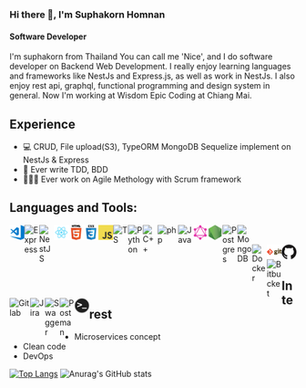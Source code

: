 ### Hi there 👋, I'm Suphakorn Homnan
#### Software Developer

I'm suphakorn from Thailand You can call me 'Nice', and I do software developer on Backend Web Development. I really enjoy learning languages and frameworks like NestJs and Express.js, as well as work in NestJs.
I also enjoy rest api, graphql, functional programming and design system in general. Now I'm working at Wisdom Epic Coding at Chiang Mai. 

## Experience
* 💻 CRUD, File upload(S3), TypeORM MongoDB Sequelize implement on NestJs & Express 
* 🧪 Ever write TDD, BDD 
* 🧑🏻‍💻  Ever work on Agile Methology with Scrum framework

## Languages and Tools:
[<img align="left" alt="Visual Studio Code" width="26px" src="https://raw.githubusercontent.com/github/explore/80688e429a7d4ef2fca1e82350fe8e3517d3494d/topics/visual-studio-code/visual-studio-code.png" />]()
[<img align="left" alt="Express" width="26px" src="https://encrypted-tbn0.gstatic.com/images?q=tbn:ANd9GcTPFNPPEPAXqZPLNdBt06uGdjf_mCG6a6KhxQzpATXsiuh2LH1NHZ79wV-1xYewkiw_f78&usqp=CAU" />]()
[<img align="left" alt="NestJS" width="26px" src="https://seeklogo.com/images/N/nestjs-logo-09342F76C0-seeklogo.com.png" />]()
[<img align="left" alt="ReactJS" width="26px" src="https://raw.githubusercontent.com/github/explore/80688e429a7d4ef2fca1e82350fe8e3517d3494d/topics/react/react.png" />]()
[<img align="left" alt="HTML5" width="26px" src="https://raw.githubusercontent.com/github/explore/80688e429a7d4ef2fca1e82350fe8e3517d3494d/topics/html/html.png" />]()
[<img align="left" alt="CSS3" width="26px" src="https://raw.githubusercontent.com/github/explore/80688e429a7d4ef2fca1e82350fe8e3517d3494d/topics/css/css.png" />]()
[<img align="left" alt="JS" width="26px" src="https://raw.githubusercontent.com/github/explore/80688e429a7d4ef2fca1e82350fe8e3517d3494d/topics/javascript/javascript.png" />]()
[<img align="left" alt="TS" width="26px" src="https://upload.wikimedia.org/wikipedia/commons/thumb/4/4c/Typescript_logo_2020.svg/2048px-Typescript_logo_2020.svg.png" />]()
[<img align="left" alt="Python" width="26px" src="https://brandslogos.com/wp-content/uploads/images/large/python-logo.png" />]()
[<img align="left" alt="C++" width="26px" src="https://upload.wikimedia.org/wikipedia/commons/thumb/1/18/ISO_C%2B%2B_Logo.svg/306px-ISO_C%2B%2B_Logo.svg.png" />]()
[<img align="left" alt="php" width="36px" src="https://upload.wikimedia.org/wikipedia/commons/thumb/2/27/PHP-logo.svg/2560px-PHP-logo.svg.png" />]()
[<img align="left" alt="Java" width="26px" src="https://brandslogos.com/wp-content/uploads/images/large/java-logo-1.png" />]()
[<img align="left" alt="GraphQL" width="26px" src="https://raw.githubusercontent.com/github/explore/80688e429a7d4ef2fca1e82350fe8e3517d3494d/topics/graphql/graphql.png" />]()
[<img align="left" alt="Node.js" width="26px" src="https://raw.githubusercontent.com/github/explore/80688e429a7d4ef2fca1e82350fe8e3517d3494d/topics/nodejs/nodejs.png" />]()
[<img align="left" alt="Postgres" width="26px" src="https://upload.wikimedia.org/wikipedia/commons/thumb/2/29/Postgresql_elephant.svg/993px-Postgresql_elephant.svg.png" />]()
[<img align="left" alt="MongoDB" width="26px" src="https://infinapps.com/wp-content/uploads/2018/10/mongodb-logo.png" />]()
<br />
<br />
[<img align="left" alt="Docker" width="26px" src="https://www.docker.com/sites/default/files/d8/2019-07/vertical-logo-monochromatic.png" />]()
[<img align="left" alt="Git" width="26px" src="https://raw.githubusercontent.com/github/explore/80688e429a7d4ef2fca1e82350fe8e3517d3494d/topics/git/git.png" />]()
[<img align="left" alt="GitHub" width="26px" src="https://raw.githubusercontent.com/github/explore/78df643247d429f6cc873026c0622819ad797942/topics/github/github.png" />]()
[<img align="left" alt="Bitbucket" width="26px" src="https://upload.wikimedia.org/wikipedia/commons/thumb/0/0e/Bitbucket-blue-logomark-only.svg/1200px-Bitbucket-blue-logomark-only.svg.png" />]()
[<img align="left" alt="Gitlab" width="36px" src="https://futurehax.com/wp-content/uploads/2020/06/gitlab-icon-rgb.png" />]()
[<img align="left" alt="Jira" width="26px" src="https://encrypted-tbn0.gstatic.com/images?q=tbn:ANd9GcT_K9S-sOk8K8r_gnMQrHcS1GyTm_iGhdPWFCfFRR1jEM1W02eBJN1HWqoF3OX9jwD3FZo&usqp=CAU" />]()
[<img align="left" alt="Swagger" width="26px" src="https://phauer.com/blog/2015/0728-enriching-restful-services-swagger/swagger-logo-300x239.png" />]()
[<img align="left" alt="Postman" width="26px" src="https://cdn.freelogovectors.net/wp-content/uploads/2020/12/postman-logo.png" />]()
[<img align="left" alt="Terminal" width="26px" src="https://raw.githubusercontent.com/github/explore/80688e429a7d4ef2fca1e82350fe8e3517d3494d/topics/terminal/terminal.png" />]()

<br />

## Interest 
* Microservices concept
* Clean code
* DevOps

 
[![Top Langs](https://github-readme-stats.vercel.app/api/top-langs/?username=SuphakornHomnan&layout=compact)](https://github.com/anuraghazra/github-readme-stats)
![Anurag's GitHub stats](https://github-readme-stats.vercel.app/api?username=SuphakornHomnan&show_icons=true&theme=radical)

